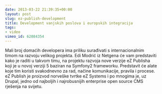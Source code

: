 ```yaml
---
date: 2013-03-22 21:39:35+00:00
layout: post
slug: ez-publish-development
title: Development vanjskih poslova i europskih integracija
tags:
- video
vimeo_id: 62084354
---
```


Mali broj domaćih developera ima priliku surađivati s internacionalnim timom na razvoju velikog projekta. Edi Modrić iz Netgena će vam predstaviti kako je raditi u takvom timu, na projektu razvoja nove verzije eZ Publisha koji je u novoj verziji 5 baziran na Symfony2 frameworku. Predstavit će alate koje tim koristi svakodnevno za rad, načine komunikacije, pravila i procese. eZ Publish je proizvod norveške tvrtke eZ Systems i po mnogima je, uz Drupal, jedno od najboljih i najrobusnijih enterprise open source CMS rješenja na svijetu.
